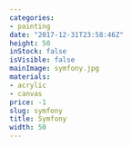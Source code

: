 ```yaml
---
categories:
- painting
date: "2017-12-31T23:58:46Z"
height: 50
inStock: false
isVisible: false
mainImage: symfony.jpg
materials:
- acrylic
- canvas
price: -1
slug: symfony
title: Symfony
width: 50
---
```


